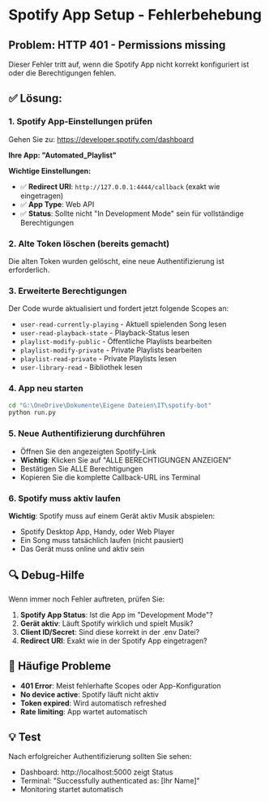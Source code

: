 # Spotify App Setup - Fehlerbehebung

## Problem: HTTP 401 - Permissions missing

Dieser Fehler tritt auf, wenn die Spotify App nicht korrekt konfiguriert ist oder die Berechtigungen fehlen.

## ✅ Lösung:

### 1. Spotify App-Einstellungen prüfen

Gehen Sie zu: https://developer.spotify.com/dashboard

**Ihre App: "Automated_Playlist"**

**Wichtige Einstellungen:**
- ✅ **Redirect URI**: `http://127.0.0.1:4444/callback` (exakt wie eingetragen)
- ✅ **App Type**: Web API
- ✅ **Status**: Sollte nicht "In Development Mode" sein für vollständige Berechtigungen

### 2. Alte Token löschen (bereits gemacht)
Die alten Token wurden gelöscht, eine neue Authentifizierung ist erforderlich.

### 3. Erweiterte Berechtigungen
Der Code wurde aktualisiert und fordert jetzt folgende Scopes an:
- `user-read-currently-playing` - Aktuell spielenden Song lesen
- `user-read-playback-state` - Playback-Status lesen  
- `playlist-modify-public` - Öffentliche Playlists bearbeiten
- `playlist-modify-private` - Private Playlists bearbeiten
- `playlist-read-private` - Private Playlists lesen
- `user-library-read` - Bibliothek lesen

### 4. App neu starten

```bash
cd "G:\OneDrive\Dokumente\Eigene Dateien\IT\spotify-bot"
python run.py
```

### 5. Neue Authentifizierung durchführen

- Öffnen Sie den angezeigten Spotify-Link
- **Wichtig**: Klicken Sie auf "ALLE BERECHTIGUNGEN ANZEIGEN" 
- Bestätigen Sie ALLE Berechtigungen
- Kopieren Sie die komplette Callback-URL ins Terminal

### 6. Spotify muss aktiv laufen

**Wichtig**: Spotify muss auf einem Gerät aktiv Musik abspielen:
- Spotify Desktop App, Handy, oder Web Player
- Ein Song muss tatsächlich laufen (nicht pausiert)
- Das Gerät muss online und aktiv sein

## 🔍 Debug-Hilfe

Wenn immer noch Fehler auftreten, prüfen Sie:

1. **Spotify App Status**: Ist die App im "Development Mode"?
2. **Gerät aktiv**: Läuft Spotify wirklich und spielt Musik?
3. **Client ID/Secret**: Sind diese korrekt in der .env Datei?
4. **Redirect URI**: Exakt wie in der Spotify App eingetragen?

## 🚨 Häufige Probleme

- **401 Error**: Meist fehlerhafte Scopes oder App-Konfiguration
- **No device active**: Spotify läuft nicht aktiv
- **Token expired**: Wird automatisch refreshed
- **Rate limiting**: App wartet automatisch

## 💡 Test

Nach erfolgreicher Authentifizierung sollten Sie sehen:
- Dashboard: http://localhost:5000 zeigt Status
- Terminal: "Successfully authenticated as: [Ihr Name]"
- Monitoring startet automatisch